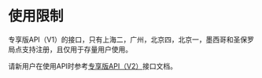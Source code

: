 # 使用限制<a name="ZH-CN_TOPIC_0000001096462285"></a>

专享版API（V1）的接口，只有上海二，广州，北京四，北京一，墨西哥和圣保罗局点支持注册，且仅用于存量用户使用。

请新用户在使用API时参考[专享版API（V2）](https://support.huaweicloud.com/api-apig/CreateApiGroupV2.html)接口文档。

